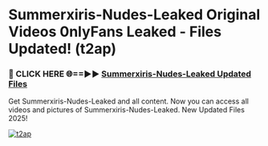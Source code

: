 # Summerxiris-Nudes-Leaked Original Videos 0nlyFans Leaked - Files Updated! (t2ap)

<h3>🔴 CLICK HERE 🌐==►► <a href="https://tinyurl.com/4mcuefdz" rel="nofollow">Summerxiris-Nudes-Leaked Updated Files</a></h3>

Get Summerxiris-Nudes-Leaked and all content. Now you can access all videos and pictures of Summerxiris-Nudes-Leaked. New Updated Files 2025!

[![t2ap](https://i.imgur.com/StAQSOY.gif)](https://tinyurl.com/4mcuefdz)
